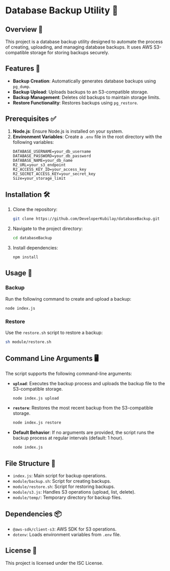 # Database Backup Utility 🚀

## Overview 📖
This project is a database backup utility designed to automate the process of creating, uploading, and managing database backups. It uses AWS S3-compatible storage for storing backups securely.

## Features 🌟
- **Backup Creation**: Automatically generates database backups using `pg_dump`.
- **Backup Upload**: Uploads backups to an S3-compatible storage.
- **Backup Management**: Deletes old backups to maintain storage limits.
- **Restore Functionality**: Restores backups using `pg_restore`.

## Prerequisites ✅
1. **Node.js**: Ensure Node.js is installed on your system.
2. **Environment Variables**: Create a `.env` file in the root directory with the following variables:
   ```env
   DATABASE_USERNAME=your_db_username
   DATABASE_PASSWORD=your_db_password
   DATABASE_NAME=your_db_name
   R2_URL=your_s3_endpoint
   R2_ACCESS_KEY_ID=your_access_key
   R2_SECRET_ACCESS_KEY=your_secret_key
   Size=your_storage_limit
   ```

## Installation 🛠️
1. Clone the repository:
   ```bash
   git clone https://github.com/DeveloperKubilay/databaseBackup.git
   ```
2. Navigate to the project directory:
   ```bash
   cd databaseBackup
   ```
3. Install dependencies:
   ```bash
   npm install
   ```

## Usage 🚀
### Backup
Run the following command to create and upload a backup:
```bash
node index.js
```

### Restore
Use the `restore.sh` script to restore a backup:
```bash
sh module/restore.sh
```

## Command Line Arguments 🖥️

The script supports the following command-line arguments:

- **`upload`**: Executes the backup process and uploads the backup file to the S3-compatible storage.
  ```bash
  node index.js upload
  ```

- **`restore`**: Restores the most recent backup from the S3-compatible storage.
  ```bash
  node index.js restore
  ```

- **Default Behavior**: If no arguments are provided, the script runs the backup process at regular intervals (default: 1 hour).
  ```bash
  node index.js
  ```

## File Structure 📂
- `index.js`: Main script for backup operations.
- `module/backup.sh`: Script for creating backups.
- `module/restore.sh`: Script for restoring backups.
- `module/s3.js`: Handles S3 operations (upload, list, delete).
- `module/temp/`: Temporary directory for backup files.

## Dependencies 📦
- `@aws-sdk/client-s3`: AWS SDK for S3 operations.
- `dotenv`: Loads environment variables from `.env` file.

## License 📜
This project is licensed under the ISC License.
